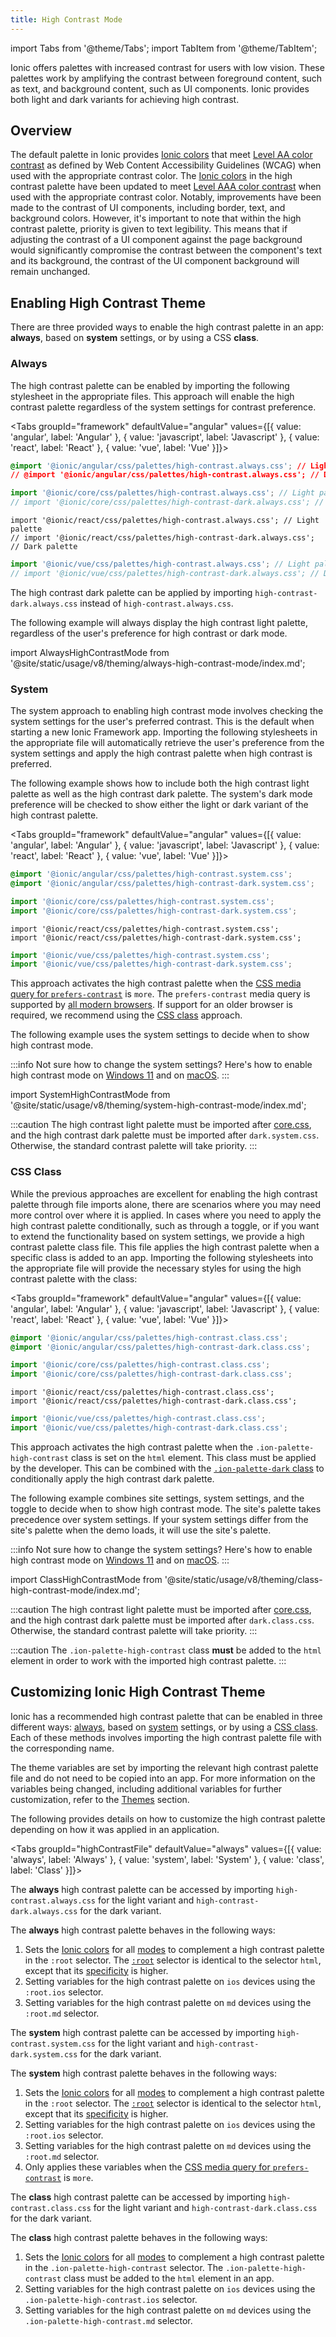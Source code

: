 ```yaml
---
title: High Contrast Mode
---
```


import Tabs from '@theme/Tabs';
import TabItem from '@theme/TabItem';

<head>
  <title>High Contrast Mode to Increase Color Contrast</title>
  <meta
    name="description"
    content="Developers are adding high contrast mode CSS on native applications to support their user preferences. Read to learn more about high contrast color schemes for Ionic apps."
  />
</head>

Ionic offers palettes with increased contrast for users with low vision. These palettes work by amplifying the contrast between foreground content, such as text, and background content, such as UI components. Ionic provides both light and dark variants for achieving high contrast.

## Overview

The default palette in Ionic provides [Ionic colors](./colors.md) that meet [Level AA color contrast](https://www.w3.org/WAI/WCAG21/Understanding/contrast-minimum.html) as defined by Web Content Accessibility Guidelines (WCAG) when used with the appropriate contrast color. The [Ionic colors](./colors.md) in the high contrast palette have been updated to meet [Level AAA color contrast](https://www.w3.org/WAI/WCAG21/Understanding/contrast-enhanced.html) when used with the appropriate contrast color. Notably, improvements have been made to the contrast of UI components, including border, text, and background colors. However, it's important to note that within the high contrast palette, priority is given to text legibility. This means that if adjusting the contrast of a UI component against the page background would significantly compromise the contrast between the component's text and its background, the contrast of the UI component background will remain unchanged.

## Enabling High Contrast Theme

There are three provided ways to enable the high contrast palette in an app: **always**, based on **system** settings, or by using a CSS **class**.

### Always

The high contrast palette can be enabled by importing the following stylesheet in the appropriate files. This approach will enable the high contrast palette regardless of the system settings for contrast preference.

<Tabs groupId="framework" defaultValue="angular" values={[{ value: 'angular', label: 'Angular' }, { value: 'javascript', label: 'Javascript' }, { value: 'react', label: 'React' }, { value: 'vue', label: 'Vue' }]}>

<TabItem value="angular">

```css
@import '@ionic/angular/css/palettes/high-contrast.always.css'; // Light palette
// @import '@ionic/angular/css/palettes/high-contrast.always.css'; // Dark palette
```

</TabItem>
<TabItem value="javascript">

```typescript
import '@ionic/core/css/palettes/high-contrast.always.css'; // Light palette
// import '@ionic/core/css/palettes/high-contrast-dark.always.css'; // Dark palette
```

</TabItem>
<TabItem value="react">

```tsx
import '@ionic/react/css/palettes/high-contrast.always.css'; // Light palette
// import '@ionic/react/css/palettes/high-contrast-dark.always.css'; // Dark palette
```

</TabItem>
<TabItem value="vue">

```typescript
import '@ionic/vue/css/palettes/high-contrast.always.css'; // Light palette
// import '@ionic/vue/css/palettes/high-contrast-dark.always.css'; // Dark palette
```

</TabItem>

</Tabs>

The high contrast dark palette can be applied by importing `high-contrast-dark.always.css` instead of `high-contrast.always.css`.

The following example will always display the high contrast light palette, regardless of the user's preference for high contrast or dark mode.

import AlwaysHighContrastMode from '@site/static/usage/v8/theming/always-high-contrast-mode/index.md';

<AlwaysHighContrastMode />

### System

The system approach to enabling high contrast mode involves checking the system settings for the user's preferred contrast. This is the default when starting a new Ionic Framework app. Importing the following stylesheets in the appropriate file will automatically retrieve the user's preference from the system settings and apply the high contrast palette when high contrast is preferred.

The following example shows how to include both the high contrast light palette as well as the high contrast dark palette. The system's dark mode preference will be checked to show either the light or dark variant of the high contrast palette.

<Tabs groupId="framework" defaultValue="angular" values={[{ value: 'angular', label: 'Angular' }, { value: 'javascript', label: 'Javascript' }, { value: 'react', label: 'React' }, { value: 'vue', label: 'Vue' }]}>

<TabItem value="angular">

```css
@import '@ionic/angular/css/palettes/high-contrast.system.css';
@import '@ionic/angular/css/palettes/high-contrast-dark.system.css';
```

</TabItem>
<TabItem value="javascript">

```ts
import '@ionic/core/css/palettes/high-contrast.system.css';
import '@ionic/core/css/palettes/high-contrast-dark.system.css';
```

</TabItem>
<TabItem value="react">

```tsx
import '@ionic/react/css/palettes/high-contrast.system.css';
import '@ionic/react/css/palettes/high-contrast-dark.system.css';
```

</TabItem>
<TabItem value="vue">

```ts
import '@ionic/vue/css/palettes/high-contrast.system.css';
import '@ionic/vue/css/palettes/high-contrast-dark.system.css';
```

</TabItem>

</Tabs>

This approach activates the high contrast palette when the [CSS media query for `prefers-contrast`](https://developer.mozilla.org/en-US/docs/Web/CSS/@media/prefers-contrast) is `more`. The `prefers-contrast` media query is supported by [all modern browsers](https://caniuse.com/?search=prefers-contrast). If support for an older browser is required, we recommend using the [CSS class](#css-class) approach.

The following example uses the system settings to decide when to show high contrast mode.

:::info
Not sure how to change the system settings? Here's how to enable high contrast mode on [Windows 11](hhttps://support.microsoft.com/en-us/windows/turn-high-contrast-mode-on-or-off-in-windows-909e9d89-a0f9-a3a9-b993-7a6dcee85025) and on [macOS](https://support.apple.com/guide/mac-help/change-display-settings-for-accessibility-unac089/mac).
:::

import SystemHighContrastMode from '@site/static/usage/v8/theming/system-high-contrast-mode/index.md';

<SystemHighContrastMode />

:::caution
The high contrast light palette must be imported after [core.css](../layout/global-stylesheets.md#corecss), and the
high contrast dark palette must be imported after `dark.system.css`. Otherwise, the standard contrast palette will take priority.
:::

### CSS Class

While the previous approaches are excellent for enabling the high contrast palette through file imports alone, there are scenarios where you may need more control over where it is applied. In cases where you need to apply the high contrast palette conditionally, such as through a toggle, or if you want to extend the functionality based on system settings, we provide a high contrast palette class file. This file applies the high contrast palette when a specific class is added to an app. Importing the following stylesheets into the appropriate file will provide the necessary styles for using the high contrast palette with the class:

<Tabs groupId="framework" defaultValue="angular" values={[{ value: 'angular', label: 'Angular' }, { value: 'javascript', label: 'Javascript' }, { value: 'react', label: 'React' }, { value: 'vue', label: 'Vue' }]}>

<TabItem value="angular">

```css
@import '@ionic/angular/css/palettes/high-contrast.class.css';
@import '@ionic/angular/css/palettes/high-contrast-dark.class.css';
```

</TabItem>
<TabItem value="javascript">

```ts
import '@ionic/core/css/palettes/high-contrast.class.css';
import '@ionic/core/css/palettes/high-contrast-dark.class.css';
```

</TabItem>
<TabItem value="react">

```tsx
import '@ionic/react/css/palettes/high-contrast.class.css';
import '@ionic/react/css/palettes/high-contrast-dark.class.css';
```

</TabItem>
<TabItem value="vue">

```ts
import '@ionic/vue/css/palettes/high-contrast.class.css';
import '@ionic/vue/css/palettes/high-contrast-dark.class.css';
```

</TabItem>

</Tabs>

This approach activates the high contrast palette when the `.ion-palette-high-contrast` class is set on the `html` element. This class must be applied by the developer. This can be combined with the [`.ion-palette-dark` class](./dark-mode.md#css-class) to conditionally apply the high contrast dark palette.

The following example combines site settings, system settings, and the toggle to decide when to show high contrast mode. The site's palette takes precedence over system settings. If your system settings differ from the site's palette when the demo loads, it will use the site's palette.

:::info
Not sure how to change the system settings? Here's how to enable high contrast mode on [Windows 11](hhttps://support.microsoft.com/en-us/windows/turn-high-contrast-mode-on-or-off-in-windows-909e9d89-a0f9-a3a9-b993-7a6dcee85025) and on [macOS](https://support.apple.com/guide/mac-help/change-display-settings-for-accessibility-unac089/mac).
:::

import ClassHighContrastMode from '@site/static/usage/v8/theming/class-high-contrast-mode/index.md';

<ClassHighContrastMode />

:::caution
The high contrast light palette must be imported after [core.css](../layout/global-stylesheets.md#corecss),
and the high contrast dark palette must be imported after `dark.class.css`. Otherwise, the standard contrast palette will take
priority.
:::

:::caution
The `.ion-palette-high-contrast` class **must** be added to the `html` element in order to work with the imported high contrast palette.
:::

## Customizing Ionic High Contrast Theme

Ionic has a recommended high contrast palette that can be enabled in three different ways: [always](#always), based on [system](#system) settings, or by using a [CSS class](#css-class). Each of these methods involves importing the high contrast palette file with the corresponding name.

The theme variables are set by importing the relevant high contrast palette file and do not need to be copied into an app. For more information on the variables being changed, including additional variables for further customization, refer to the [Themes](themes.md) section.

The following provides details on how to customize the high contrast palette depending on how it was applied in an application.

<Tabs groupId="highContrastFile" defaultValue="always" values={[{ value: 'always', label: 'Always' }, { value: 'system', label: 'System' }, { value: 'class', label: 'Class' }]}>

<TabItem value="always">

The **always** high contrast palette can be accessed by importing `high-contrast.always.css` for the light variant and `high-contrast-dark.always.css` for the dark variant.

The **always** high contrast palette behaves in the following ways:

1. Sets the [Ionic colors](colors.md) for all [modes](platform-styles.md#ionic-modes) to complement a high contrast palette in the `:root` selector. The [`:root`](https://developer.mozilla.org/en-US/docs/Web/CSS/:root) selector is identical to the selector `html`, except that its [specificity](https://developer.mozilla.org/en-US/docs/Web/CSS/Specificity) is higher.
2. Setting variables for the high contrast palette on `ios` devices using the `:root.ios` selector.
3. Setting variables for the high contrast palette on `md` devices using the `:root.md` selector.

</TabItem>

<TabItem value="system">

The **system** high contrast palette can be accessed by importing `high-contrast.system.css` for the light variant and `high-contrast-dark.system.css` for the dark variant.

The **system** high contrast palette behaves in the following ways:

1. Sets the [Ionic colors](colors.md) for all [modes](platform-styles.md#ionic-modes) to complement a high contrast palette in the `:root` selector. The [`:root`](https://developer.mozilla.org/en-US/docs/Web/CSS/:root) selector is identical to the selector `html`, except that its [specificity](https://developer.mozilla.org/en-US/docs/Web/CSS/Specificity) is higher.
2. Setting variables for the high contrast palette on `ios` devices using the `:root.ios` selector.
3. Setting variables for the high contrast palette on `md` devices using the `:root.md` selector.
4. Only applies these variables when the [CSS media query for `prefers-contrast`](https://developer.mozilla.org/en-US/docs/Web/CSS/@media/prefers-contrast) is `more`.

</TabItem>

<TabItem value="class">

The **class** high contrast palette can be accessed by importing `high-contrast.class.css` for the light variant and `high-contrast-dark.class.css` for the dark variant.

The **class** high contrast palette behaves in the following ways:

1. Sets the [Ionic colors](colors.md) for all [modes](platform-styles.md#ionic-modes) to complement a high contrast palette in the `.ion-palette-high-contrast` selector. The `.ion-palette-high-contrast` class must be added to the `html` element in an app.
2. Setting variables for the high contrast palette on `ios` devices using the `.ion-palette-high-contrast.ios` selector.
3. Setting variables for the high contrast palette on `md` devices using the `.ion-palette-high-contrast.md` selector.

</TabItem>

</Tabs>
